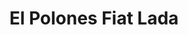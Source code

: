 ---
title: "El Polones Fiat Lada"
url: /barrios-unidos/el-polones-fiat-lada/
shop: piezas de automóviles
---